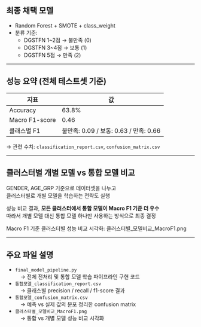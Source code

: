 
## 최종 채택 모델

- Random Forest + SMOTE + class_weight
- 분류 기준:  
  - DGSTFN 1~2점 → 불만족 (0)  
  - DGSTFN 3~4점 → 보통 (1)  
  - DGSTFN 5점 → 만족 (2)

---

## 성능 요약 (전체 테스트셋 기준)

| 지표 | 값 |
|------|-----|
| Accuracy | 63.8% |
| Macro F1-score | 0.46 |
| 클래스별 F1 | 불만족: 0.09 / 보통: 0.63 / 만족: 0.66 |

→ 관련 수치: `classification_report.csv`, `confusion_matrix.csv`

---

## 클러스터별 개별 모델 vs 통합 모델 비교

GENDER, AGE_GRP 기준으로 데이터셋을 나누고  
클러스터별로 개별 모델을 학습하는 전략도 실행  

성능 비교 결과, **모든 클러스터에서 통합 모델이 Macro F1 기준 더 우수**  
따라서 개별 모델 대신 통합 모델 하나만 사용하는 방식으로 최종 결정

Macro F1 기준 클러스터별 성능 비교 시각화: 클러스터별_모델비교_MacroF1.png

---

## 주요 파일 설명

- `final_model_pipeline.py`  
 → 전체 전처리 및 통합 모델 학습 파이프라인 구현 코드
- `통합모델_classification_report.csv`  
 → 클래스별 precision / recall / f1-score 결과
- `통합모델_confusion_matrix.csv`  
 → 예측 vs 실제 값의 분포 정리한 confusion matrix
- `클러스터별_모델비교_MacroF1.png`  
 → 통합 vs 개별 모델 성능 비교 시각화
